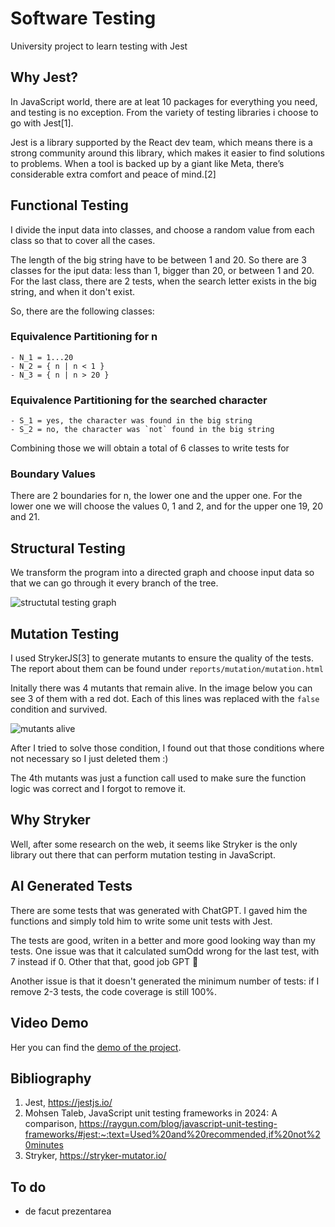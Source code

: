# Software Testing

University project to learn testing with Jest

## Why Jest?

In JavaScript world, there are at leat 10 packages for everything you need, and testing is no exception. From the variety of testing libraries i choose to go with Jest[1].

Jest is a library supported by the React dev team, which means there is a strong community around this library, which makes it easier to find solutions to problems. When a tool is backed up by a giant like Meta, there’s considerable extra comfort and peace of mind.[2]

## Functional Testing

I divide the input data into classes, and choose a random value from each class so that
to cover all the cases.

The length of the big string have to be between 1 and 20. So there are 3 classes for the iput data: less than 1, bigger than 20, or between 1 and 20. For the last class, there are 2 tests, when the search letter exists in the big string, and when it don't exist.

So, there are the following classes:

### Equivalence Partitioning for n

    - N_1 = 1...20
    - N_2 = { n | n < 1 }
    - N_3 = { n | n > 20 }

### Equivalence Partitioning for the searched character

    - S_1 = yes, the character was found in the big string
    - S_2 = no, the character was `not` found in the big string

Combining those we will obtain a total of 6 classes to write tests for

### Boundary Values

There are 2 boundaries for n, the lower one and the upper one. For the lower one we will choose the values 0, 1 and 2, and for the upper one 19, 20 and 21.

## Structural Testing

We transform the program into a directed graph and choose input data so that we can go through it
every branch of the tree.

![structutal testing graph](https://github.com/rob3rtu/Testare/blob/main/StructuralTestingGraph.png?raw=true)

## Mutation Testing

I used StrykerJS[3] to generate mutants to ensure the quality of the tests. The report about them can be found under `reports/mutation/mutation.html`

Initally there was 4 mutants that remain alive. In the image below you can see 3 of them with a red dot. Each of this lines was replaced with the `false` condition and survived.

![mutants alive](https://github.com/rob3rtu/Testare/blob/main/mutantsLeft.png?raw=true)

After I tried to solve those condition, I found out that those conditions where not necessary so I just deleted them :)

The 4th mutants was just a function call used to make sure the function logic was correct and I forgot to remove it.

## Why Stryker

Well, after some research on the web, it seems like Stryker is the only library out there that can perform mutation testing in JavaScript.

## AI Generated Tests

There are some tests that was generated with ChatGPT. I gaved him the functions and simply told him to write some unit tests with Jest.

The tests are good, writen in a better and more good looking way than my tests. One issue was that it calculated sumOdd wrong for the last test, with 7 instead if 0. Other that that, good job GPT 🫡

Another issue is that it doesn't generated the minimum number of tests: if I remove 2-3 tests, the code coverage is still 100%.

## Video Demo

Her you can find the [demo of the project](https://youtu.be/r_5SjuVSfTQ).

## Bibliography

1. Jest, https://jestjs.io/
2. Mohsen Taleb, JavaScript unit testing frameworks in 2024: A comparison, https://raygun.com/blog/javascript-unit-testing-frameworks/#jest:~:text=Used%20and%20recommended,if%20not%20minutes
3. Stryker, https://stryker-mutator.io/

## To do

- de facut prezentarea
